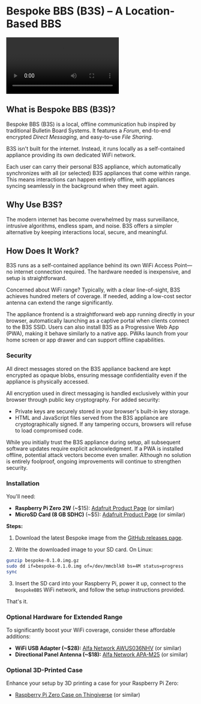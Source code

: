 # Bespoke BBS (B3S) – A Location-Based BBS

![Feature Overview](doc/overview.mp4)

## What is Bespoke BBS (B3S)?

Bespoke BBS (B3S) is a local, offline communication hub inspired by traditional Bulletin Board Systems. It features a *Forum*, end-to-end encrypted *Direct Messaging*, and easy-to-use *File Sharing*.

B3S isn't built for the internet. Instead, it runs locally as a self-contained appliance providing its own dedicated WiFi network.

Each user can carry their personal B3S appliance, which automatically synchronizes with all (or selected) B3S appliances that come within range. This means interactions can happen entirely offline, with appliances syncing seamlessly in the background when they meet again.

## Why Use B3S?

The modern internet has become overwhelmed by mass surveillance, intrusive algorithms, endless spam, and noise. B3S offers a simpler alternative by keeping interactions local, secure, and meaningful.

## How Does It Work?

B3S runs as a self-contained appliance behind its own WiFi Access Point—no internet connection required. The hardware needed is inexpensive, and setup is straightforward.

Concerned about WiFi range? Typically, with a clear line-of-sight, B3S achieves hundred meters of coverage. If needed, adding a low-cost sector antenna can extend the range significantly.

The appliance frontend is a straightforward web app running directly in your browser, automatically launching as a captive portal when clients connect to the B3S SSID. Users can also install B3S as a Progressive Web App (PWA), making it behave similarly to a native app. PWAs launch from your home screen or app drawer and can support offline capabilities.

### Security

All direct messages stored on the B3S appliance backend are kept encrypted as opaque blobs, ensuring message confidentiality even if the appliance is physically accessed.

All encryption used in direct messaging is handled exclusively within your browser through public key cryptography. For added security:

- Private keys are securely stored in your browser's built-in key storage.
- HTML and JavaScript files served from the B3S appliance are cryptographically signed. If any tampering occurs, browsers will refuse to load compromised code.

While you initially trust the B3S appliance during setup, all subsequent software updates require explicit acknowledgment. If a PWA is installed offline, potential attack vectors become even smaller. Although no solution is entirely foolproof, ongoing improvements will continue to strengthen security.

### Installation

You'll need:

- **Raspberry Pi Zero 2W** (\~\$15): [Adafruit Product Page](https://www.adafruit.com/product/5291) (or similar)
- **MicroSD Card (8 GB SDHC)** (\~\$5): [Adafruit Product Page](https://www.adafruit.com/product/1294) (or similar)

**Steps:**

1. Download the latest Bespoke image from the [GitHub releases page](https://github.com/joagre/bespoke/releases).

2. Write the downloaded image to your SD card. On Linux:

```bash
gunzip bespoke-0.1.0.img.gz
sudo dd if=bespoke-0.1.0.img of=/dev/mmcblk0 bs=4M status=progress
sync
```

3. Insert the SD card into your Raspberry Pi, power it up, connect to the `BespokeBBS` WiFi network, and follow the setup instructions provided.

That's it.

### Optional Hardware for Extended Range

To significantly boost your WiFi coverage, consider these affordable additions:

- **WiFi USB Adapter (\~\$28):** [Alfa Network AWUS036NHV](https://alfa-network.eu/wi-fi/wi-fi-adapters/awus036nhv) (or similar)
- **Directional Panel Antenna (\~\$18):** [Alfa Network APA-M25](https://alfa-network.eu/antennas/wi-fi-antennas/apa-m25) (or similar)

### Optional 3D-Printed Case

Enhance your setup by 3D printing a case for your Raspberry Pi Zero:

- [Raspberry Pi Zero Case on Thingiverse](https://www.thingiverse.com/thing:1167846) (or similar)
